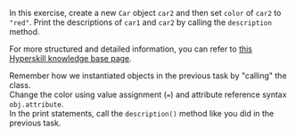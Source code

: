 

In this exercise, create a new `Car` object `car2` and then set `color` 
of `car2` to `"red"`. Print the descriptions of `car1` and `car2` by calling the 
`description` method.

For more structured and detailed information, you can refer to [this Hyperskill knowledge base page](https://hyperskill.org/learn/step/6677#changing-attributes).

<div class='hint'>Remember how we instantiated objects in the previous task by 
"calling" the class.</div>
<div class='hint'>Change the color using value assignment (<code>=</code>) and 
attribute reference syntax <code>obj.attribute</code>.</div>
<div class='hint'>In the print statements, call the <code>description()</code> method
like you did in the previous task.</div>
